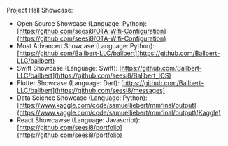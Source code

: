 Project Hall Showcase:

  - Open Source Showcase (Language: Python): [https://github.com/seesi8/OTA-Wifi-Configuration](https://github.com/seesi8/OTA-Wifi-Configuration)
  - Most Advanced Showcase (Language: Python): [https://github.com/Ballbert-LLC/ballbert](https://github.com/Ballbert-LLC/ballbert)
  - Swift Showcase (Language: Swift): [https://github.com/Ballbert-LLC/ballbert](https://github.com/seesi8/Ballbert_IOS)
  - Flutter Showcase (Language: Dart): [https://github.com/Ballbert-LLC/ballbert](https://github.com/seesi8/messages)
  - Data Science Showcase (Language: Python): [https://www.kaggle.com/code/samuelliebert/mmfinal/output](https://www.kaggle.com/code/samuelliebert/mmfinal/output)(Kaggle)
  - React Showcawse (Language: Javascript): [https://github.com/seesi8/portfolio](https://github.com/seesi8/portfolio)


<!---
seesi8/seesi8 is a ✨ special ✨ repository because its `README.md` (this file) appears on your GitHub profile.
You can click the Preview link to take a look at your changes.
--->
